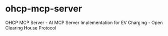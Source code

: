 # ohcp-mcp-server
OHCP MCP Server - AI MCP Server Implementation for EV Charging - Open Clearing House Protocol
